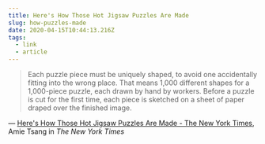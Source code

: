 ```yaml
---
title: Here's How Those Hot Jigsaw Puzzles Are Made
slug: how-puzzles-made
date: 2020-04-15T10:44:13.216Z
tags:
  - link
  - article
---
```


> Each puzzle piece must be uniquely shaped, to avoid one accidentally fitting into the wrong place. That means 1,000 different shapes for a 1,000-piece puzzle, each drawn by hand by workers. Before a puzzle is cut for the first time, each piece is sketched on a sheet of paper draped over the finished image.

&mdash; [Here's How Those Hot Jigsaw Puzzles Are Made - The New York Times](https://www.nytimes.com/2020/04/08/business/coronavirus-jigsaw-puzzles.html), Amie Tsang in _The New York Times_